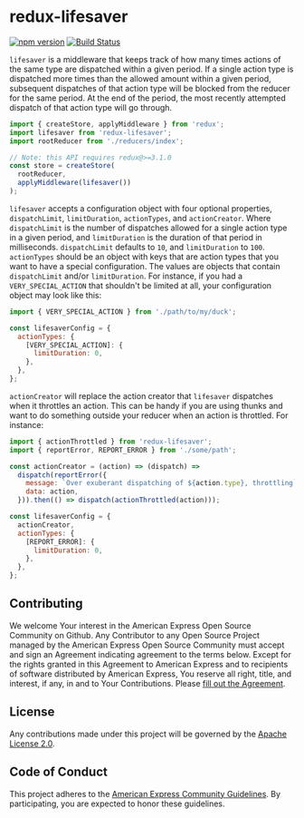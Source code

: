 # redux-lifesaver

[![npm version](https://badge.fury.io/js/redux-lifesaver.svg)](https://badge.fury.io/js/redux-lifesaver)
[![Build Status](https://travis-ci.org/americanexpress/redux-lifesaver.svg?branch=master)](https://travis-ci.org/americanexpress/redux-lifesaver)

`lifesaver` is a middleware that keeps track of how many times actions of the
same type are dispatched within a given period. If a single action type is
dispatched more times than the allowed amount within a given period, subsequent
dispatches of that action type will be blocked from the reducer for the same
period. At the end of the period, the most recently attempted dispatch of that
action type will go through.

```js
import { createStore, applyMiddleware } from 'redux';
import lifesaver from 'redux-lifesaver';
import rootReducer from './reducers/index';

// Note: this API requires redux@>=3.1.0
const store = createStore(
  rootReducer,
  applyMiddleware(lifesaver())
);
```

`lifesaver` accepts a configuration object with four optional properties,
`dispatchLimit`, `limitDuration`, `actionTypes`, and `actionCreator`. Where
`dispatchLimit` is the number of dispatches allowed for a single action type in
a given period, and `limitDuration` is the duration of that period in
milliseconds. `dispatchLimit` defaults to `10`, and `limitDuration` to `100`.
`actionTypes` should be an object with keys that are action types that you want
to have a special configuration. The values are objects that contain
`dispatchLimit` and/or `limitDuration`. For instance, if you had a
`VERY_SPECIAL_ACTION` that shouldn't be limited at all, your configuration
object may look like this:

```js
import { VERY_SPECIAL_ACTION } from './path/to/my/duck';

const lifesaverConfig = {
  actionTypes: {
    [VERY_SPECIAL_ACTION]: {
      limitDuration: 0,
    },
  },
};
```

`actionCreator` will replace the action creator that `lifesaver` dispatches when
it throttles an action. This can be handy if you are using thunks and want to do
something outside your reducer when an action is throttled. For instance:

```js
import { actionThrottled } from 'redux-lifesaver';
import { reportError, REPORT_ERROR } from './some/path';

const actionCreator = (action) => (dispatch) =>
  dispatch(reportError({
    message: `Over exuberant dispatching of ${action.type}, throttling`,
    data: action,
  })).then(() => dispatch(actionThrottled(action)));

const lifesaverConfig = {
  actionCreator,
  actionTypes: {
    [REPORT_ERROR]: {
      limitDuration: 0,
    },
  },
};
```

## Contributing
We welcome Your interest in the American Express Open Source Community on Github.
Any Contributor to any Open Source Project managed by the American Express Open
Source Community must accept and sign an Agreement indicating agreement to the
terms below. Except for the rights granted in this Agreement to American Express
and to recipients of software distributed by American Express, You reserve all
right, title, and interest, if any, in and to Your Contributions. Please [fill
out the Agreement](https://cla-assistant.io/americanexpress/).

## License
Any contributions made under this project will be governed by the [Apache License
2.0](https://github.com/americanexpress/redux-lifesaver/blob/master/LICENSE.txt).

## Code of Conduct
This project adheres to the [American Express Community Guidelines](https://github.com/americanexpress/redux-lifesaver/wiki/Code-of-Conduct).
By participating, you are expected to honor these guidelines.
